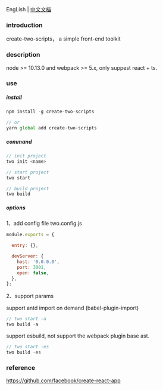 EngLish | [中文文档](./README-zh.md)

### introduction

create-two-scripts， a simple front-end toolkit

### description

node >= 10.13.0 and webpack >= 5.x, only suppest react + ts.

### use

##### install

```js
npm install -g create-two-scripts

// or
yarn global add create-two-scripts
```

##### command

```js
// init project
two init <name>

// start project
two start

// build project
two build
```

##### options

1、add config file two.config.js

```js
module.exports = {

  entry: {},

  devServer: {
    host: '0.0.0.0',
    port: 3001,
    open: false,
  },
};
```

2、support params

support antd import on demand (babel-plugin-import)

```js
// two start -a
two build -a
```

support esbuild, not support the webpack plugin base ast.

```js
// two start -es
two build -es
```

### reference

https://github.com/facebook/create-react-app